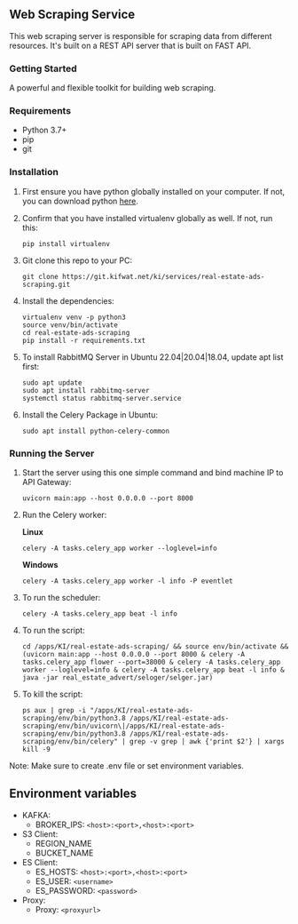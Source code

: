 ## Web Scraping Service

This web scraping server is responsible for scraping data from different resources. It's built on a REST API server that is built on FAST API.

### Getting Started

A powerful and flexible toolkit for building web scraping.

### Requirements

- Python 3.7+
- pip
- git

### Installation

1. First ensure you have python globally installed on your computer. If not, you can download python [here](https://www.python.org).

2. Confirm that you have installed virtualenv globally as well. If not, run this:

    ```
    pip install virtualenv
    ```

3. Git clone this repo to your PC:

    ```
    git clone https://git.kifwat.net/ki/services/real-estate-ads-scraping.git
    ```

4. Install the dependencies:

    ```
    virtualenv venv -p python3
    source venv/bin/activate
    cd real-estate-ads-scraping
    pip install -r requirements.txt
    ```

5. To install RabbitMQ Server in Ubuntu 22.04|20.04|18.04, update apt list first:

    ```
    sudo apt update
    sudo apt install rabbitmq-server
    systemctl status rabbitmq-server.service
    ```

6. Install the Celery Package in Ubuntu:

    ```
    sudo apt install python-celery-common
    ```

### Running the Server

1. Start the server using this one simple command and bind machine IP to API Gateway:

    ```
    uvicorn main:app --host 0.0.0.0 --port 8000
    ```

2. Run the Celery worker:

   **Linux**

    ```
    celery -A tasks.celery_app worker --loglevel=info
    ```

   **Windows**

    ```
    celery -A tasks.celery_app worker -l info -P eventlet
    ```

3. To run the scheduler:

    ```
    celery -A tasks.celery_app beat -l info
    ```

4. To run the script:

    ```
    cd /apps/KI/real-estate-ads-scraping/ && source env/bin/activate && (uvicorn main:app --host 0.0.0.0 --port 8000 & celery -A tasks.celery_app flower --port=38000 & celery -A tasks.celery_app worker --loglevel=info & celery -A tasks.celery_app beat -l info & java -jar real_estate_advert/seloger/selger.jar)
    ```

5. To kill the script:

    ```
    ps aux | grep -i "/apps/KI/real-estate-ads-scraping/env/bin/python3.8 /apps/KI/real-estate-ads-scraping/env/bin/uvicorn\|/apps/KI/real-estate-ads-scraping/env/bin/python3.8 /apps/KI/real-estate-ads-scraping/env/bin/celery" | grep -v grep | awk {'print $2'} | xargs kill -9
    ```

Note: Make sure to create .env file or set environment variables.

## Environment variables

* KAFKA:
  * BROKER_IPS: `<host>:<port>,<host>:<port>`
* S3 Client:
  * REGION_NAME
  * BUCKET_NAME
* ES Client:
  * ES_HOSTS: `<host>:<port>,<host>:<port>`
  * ES_USER: `<username>`
  * ES_PASSWORD: `<password>`
* Proxy:
  * Proxy: `<proxyurl>`
